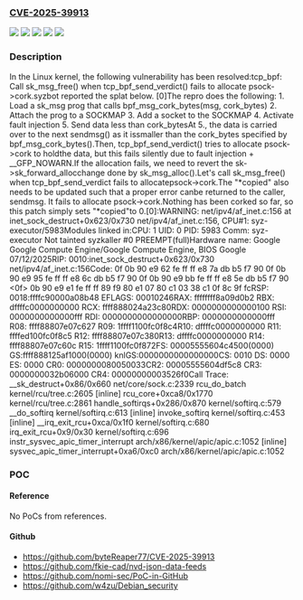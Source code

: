 ### [CVE-2025-39913](https://cve.mitre.org/cgi-bin/cvename.cgi?name=CVE-2025-39913)
![](https://img.shields.io/static/v1?label=Product&message=Linux&color=blue)
![](https://img.shields.io/static/v1?label=Version&message=&color=brightgreen)
![](https://img.shields.io/static/v1?label=Version&message=4.17%20&color=brightgreen)
![](https://img.shields.io/static/v1?label=Version&message=4f738adba30a7cfc006f605707e7aee847ffefa0%20&color=brightgreen)
![](https://img.shields.io/static/v1?label=Vulnerability&message=n%2Fa&color=blue)

### Description

In the Linux kernel, the following vulnerability has been resolved:tcp_bpf: Call sk_msg_free() when tcp_bpf_send_verdict() fails to allocate psock->cork.syzbot reported the splat below. [0]The repro does the following:  1. Load a sk_msg prog that calls bpf_msg_cork_bytes(msg, cork_bytes)  2. Attach the prog to a SOCKMAP  3. Add a socket to the SOCKMAP  4. Activate fault injection  5. Send data less than cork_bytesAt 5., the data is carried over to the next sendmsg() as it issmaller than the cork_bytes specified by bpf_msg_cork_bytes().Then, tcp_bpf_send_verdict() tries to allocate psock->cork to holdthe data, but this fails silently due to fault injection + __GFP_NOWARN.If the allocation fails, we need to revert the sk->sk_forward_allocchange done by sk_msg_alloc().Let's call sk_msg_free() when tcp_bpf_send_verdict fails to allocatepsock->cork.The "*copied" also needs to be updated such that a proper error canbe returned to the caller, sendmsg. It fails to allocate psock->cork.Nothing has been corked so far, so this patch simply sets "*copied"to 0.[0]:WARNING: net/ipv4/af_inet.c:156 at inet_sock_destruct+0x623/0x730 net/ipv4/af_inet.c:156, CPU#1: syz-executor/5983Modules linked in:CPU: 1 UID: 0 PID: 5983 Comm: syz-executor Not tainted syzkaller #0 PREEMPT(full)Hardware name: Google Google Compute Engine/Google Compute Engine, BIOS Google 07/12/2025RIP: 0010:inet_sock_destruct+0x623/0x730 net/ipv4/af_inet.c:156Code: 0f 0b 90 e9 62 fe ff ff e8 7a db b5 f7 90 0f 0b 90 e9 95 fe ff ff e8 6c db b5 f7 90 0f 0b 90 e9 bb fe ff ff e8 5e db b5 f7 90 <0f> 0b 90 e9 e1 fe ff ff 89 f9 80 e1 07 80 c1 03 38 c1 0f 8c 9f fcRSP: 0018:ffffc90000a08b48 EFLAGS: 00010246RAX: ffffffff8a09d0b2 RBX: dffffc0000000000 RCX: ffff888024a23c80RDX: 0000000000000100 RSI: 0000000000000fff RDI: 0000000000000000RBP: 0000000000000fff R08: ffff88807e07c627 R09: 1ffff1100fc0f8c4R10: dffffc0000000000 R11: ffffed100fc0f8c5 R12: ffff88807e07c380R13: dffffc0000000000 R14: ffff88807e07c60c R15: 1ffff1100fc0f872FS:  00005555604c4500(0000) GS:ffff888125af1000(0000) knlGS:0000000000000000CS:  0010 DS: 0000 ES: 0000 CR0: 0000000080050033CR2: 00005555604df5c8 CR3: 0000000032b06000 CR4: 00000000003526f0Call Trace: <IRQ> __sk_destruct+0x86/0x660 net/core/sock.c:2339 rcu_do_batch kernel/rcu/tree.c:2605 [inline] rcu_core+0xca8/0x1770 kernel/rcu/tree.c:2861 handle_softirqs+0x286/0x870 kernel/softirq.c:579 __do_softirq kernel/softirq.c:613 [inline] invoke_softirq kernel/softirq.c:453 [inline] __irq_exit_rcu+0xca/0x1f0 kernel/softirq.c:680 irq_exit_rcu+0x9/0x30 kernel/softirq.c:696 instr_sysvec_apic_timer_interrupt arch/x86/kernel/apic/apic.c:1052 [inline] sysvec_apic_timer_interrupt+0xa6/0xc0 arch/x86/kernel/apic/apic.c:1052 </IRQ>

### POC

#### Reference
No PoCs from references.

#### Github
- https://github.com/byteReaper77/CVE-2025-39913
- https://github.com/fkie-cad/nvd-json-data-feeds
- https://github.com/nomi-sec/PoC-in-GitHub
- https://github.com/w4zu/Debian_security

